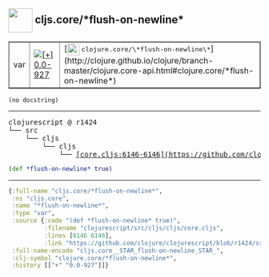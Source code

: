 ## <img width="48px" valign="middle" src="http://i.imgur.com/Hi20huC.png"> cljs.core/\*flush-on-newline\*

 <table border="1">
<tr>
<td>var</td>
<td><a href="https://github.com/cljsinfo/api-refs/tree/0.0-927"><img valign="middle" alt="[+] 0.0-927" src="https://img.shields.io/badge/+-0.0--927-lightgrey.svg"></a> </td>
<td>
[<img height="24px" valign="middle" src="http://i.imgur.com/1GjPKvB.png"> <samp>clojure.core/\*flush-on-newline\*</samp>](http://clojure.github.io/clojure/branch-master/clojure.core-api.html#clojure.core/*flush-on-newline*)
</td>
</tr>
</table>

 <samp>
</samp>

```
(no docstring)
```

---

 <pre>
clojurescript @ r1424
└── src
    └── cljs
        └── cljs
            └── <ins>[core.cljs:6146-6146](https://github.com/clojure/clojurescript/blob/r1424/src/cljs/cljs/core.cljs#L6146-L6146)</ins>
</pre>

```clj
(def *flush-on-newline* true)
```


---

```clj
{:full-name "cljs.core/*flush-on-newline*",
 :ns "cljs.core",
 :name "*flush-on-newline*",
 :type "var",
 :source {:code "(def *flush-on-newline* true)",
          :filename "clojurescript/src/cljs/cljs/core.cljs",
          :lines [6146 6146],
          :link "https://github.com/clojure/clojurescript/blob/r1424/src/cljs/cljs/core.cljs#L6146-L6146"},
 :full-name-encode "cljs.core__STAR_flush-on-newline_STAR_",
 :clj-symbol "clojure.core/*flush-on-newline*",
 :history [["+" "0.0-927"]]}

```
